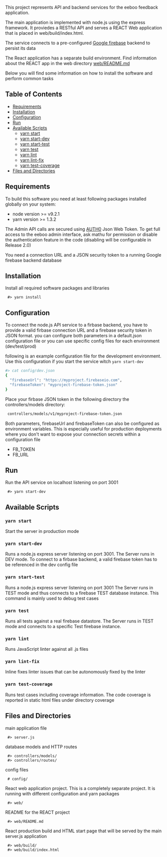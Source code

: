 This project represents API and backend services for the eeboo feedback application.

The main application is implemented with node.js using the express framework. It proviedes a RESTful API and serves a REACT Web application that is placed in web/build/index.html.

The service connects to a pre-configured [Google firebase](https://firebase.google.com/) backend to persist its data

The React application has a separate build environment. Find information about the REACT app in the web directory [web/README.md](web/README.md)

Below you will find some information on how to install the software and perform common tasks

## Table of Contents
- [Requirements](#Requirements)
- [Installation](#Installation)
- [Configuration](#Configuration)
- [Run](#Run)
- [Available Scripts](#available-scripts)
  - [yarn start](#yarn-start)
  - [yarn start-dev](#yarn-start-dev)
  - [yarn start-test](#yarn-start-test)
  - [yarn test](#yarn-test)
  - [yarn lint](#yarn-lint)
  - [yarn lint-fix](#yarn-lint-fix)
  - [yarn test-coverage](#yarn-test-coverage)
- [Files and Directories](#files-and-directories)

## Requirements
To build this software you need at least following packages installed globally on your system:
* node version >= v9.2.1
* yarn version >= 1.3.2

The Admin API calls are secured using [AUTH0](https://auth0.com/) Json Web Token. To get full access to the eeboo admin interface, ask mathu for permission or disable the authentication feature in the code (disabling will be configurable in Release 2.0)

You need a connection URL and a JSON security token to a running Google firebase backend database

## Installation
Install all required software packages and libraries
```
 #> yarn install
```

## Configuration
To connect the node.js API service to a firbase backend, you have to provide a valid firbase connection URL and a firebase security token in JSON format. you can configure both parameters in a default.json configuration file or you can use specific config files for each environment (dev/test/prod)

following is an example configuration file for the development environment. Use this configuration if you start the service witch `yarn start-dev`

```bash
#> cat config/dev.json
{
  "firebaseUrl": "https://myproject.firebaseio.com",
  "firebaseToken": "myproject-firebase-token.json"
}
```
Place your firbase JSON token in the following directory the controllers/models directory:
```bash
 controllers/models/v1/myproject-firebase-token.json
```

Both parameters, firebaseUrl and firebaseToken can also be configured as environment variables. This is especially useful for production deployments where you don't want to expose your connection secrets within a configuration file
- FB_TOKEN
- FB_URL

## Run
Run the API service on localhost listening on port 3001
```
 #> yarn start-dev
```
## Available Scripts

### `yarn start`
Start the server in production mode

### `yarn start-dev`
Runs a node.js express server listening on port 3001.
The Server runs in DEV mode. To connect to a firbase backend, a valid firebase token has to be referenced in the dev config file

### `yarn start-test`
Runs a node.js express server listening on port 3001
The Server runs in TEST mode and thus connects to a firebase TEST  database instance. This command is mainly used to debug test cases

### `yarn test`
Runs all tests against a real firebase datastore. The Server runs in TEST mode and connects to a specific Test firebase instance.

### `yarn lint`
Runs JavaScript linter against all .js files

### `yarn lint-fix`
Inline fixes linter issues that can be autonomously fixed by the linter

### `yarn test-coverage`
Runs test cases including coverage information. The code coverage is reported in static html files under directory coverage

## Files and Directories
main application file
```
 #> server.js
```

database models and HTTP routes
```
 #> controllers/models/
 #> controllers/routes/
```

config files
```
 # config/
```

React web application project. This is a completely separate project. It is running with different configuration and yarn packages
```
 #> web/
```
README for the REACT project
```
 #> web/README.md
```
React production build and HTML start page that will be served by the main server.js application
```
 #> web/build/
 #> web/build/index.html
```
